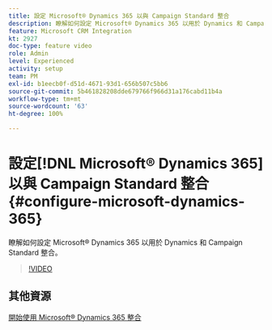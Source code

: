 ```yaml
---
title: 設定 Microsoft® Dynamics 365 以與 Campaign Standard 整合
description: 瞭解如何設定 Microsoft® Dynamics 365 以用於 Dynamics 和 Campaign Standard 整合。
feature: Microsoft CRM Integration
kt: 2927
doc-type: feature video
role: Admin
level: Experienced
activity: setup
team: PM
exl-id: b1eecb0f-d51d-4671-93d1-656b507c5bb6
source-git-commit: 5b461828208dde679766f966d31a176cabd11b4a
workflow-type: tm+mt
source-wordcount: '63'
ht-degree: 100%

---
```


# 設定[!DNL Microsoft® Dynamics 365]以與 Campaign Standard 整合 {#configure-microsoft-dynamics-365}

瞭解如何設定 Microsoft® Dynamics 365 以用於 Dynamics 和 Campaign Standard 整合。

>[!VIDEO](https://video.tv.adobe.com/v/27637?quality=12)

## 其他資源

[開始使用 Microsoft® Dynamics 365 整合](https://experienceleague.adobe.com/docs/campaign-standard/using/integrating-with-adobe-cloud/campaign-and-microsoft-dynamics-365/d365-acs-get-started.html?lang=zh-Hant)
